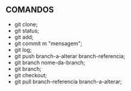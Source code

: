 ## COMANDOS

- git clone;
- git status;
- git add;
- git commit m "mensagem";
- git log;
- git push branch-a-alterar branch-referencia;
- git branch nome-da-branch;
- git branch;
- git checkout;
- git pull branch-referencia branch-a-alterar;
